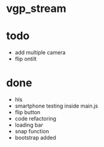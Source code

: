 # vgp_stream

# todo
- add multiple camera
- flip ontilt

# done
- hls
- smartphone testing inside main.js
- flip button
- code refactoring
- loading bar
- snap function
- bootstrap added
